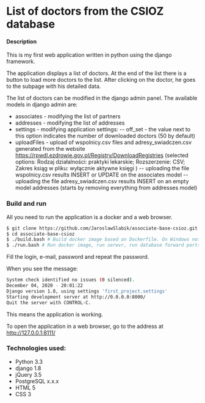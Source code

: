 # List of doctors from the CSIOZ database

#### Description
This is my first web application written in python using the django framework.

The application displays a list of doctors. At the end of the list there is a button to load more doctors to the list.
After clicking on the doctor, he goes to the subpage with his detailed data.

The list of doctors can be modified in the django admin panel. The available models in django admin are:
- associates - modifying the list of partners
- addresses - modifying the list of addresses
- settings - modifying application settings:
-- off_set - the value next to this option indicates the number of downloaded doctors (50 by default)
- uploadFiles - upload of wspolnicy.csv files and adresy_swiadczen.csv generated from the website  https://rpwdl.ezdrowie.gov.pl/Registry/DownloadRegistries (selected options: Rodzaj działalności: praktyki lekarskie; Rozszerzenie: CSV; Zakres ksiąg w pliku: wyłącznie aktywne księgi )
-- uploading the file wspolnicy.csv results INSERT or UPDATE on the associates model
-- uploading the file adresy_swiadczen.csv results INSERT on an empty model addresses (starts by removing everything from addresses model)

### Build and run
All you need to run the application is a docker and a web browser.

```sh
$ git clone https://github.com/JaroslawSlabik/associate-base-csioz.git
$ cd associate-base-csioz
$ ./build.bash # Build docker image based on Dockerfile. On Windows not working, please make bat 
$ ./run.bash # Run docker image, run serwvr, run database forward ports. On Windows not working, please make bat
```

Fill the login, e-mail, password and repeat the password.

When you see the message:
```sh
System check identified no issues (0 silenced).
December 04, 2020 - 20:01:22
Django version 1.8, using settings 'first_project.settings'
Starting development server at http://0.0.0.0:8000/
Quit the server with CONTROL-C.
```
This means the application is working.

To open the application in a web browser, go to the address at http://127.0.0.1:8111/


### Technologies used:
- Python 3.3
- django 1.8
- jQuery 3.5
- PostgreSQL x.x.x
- HTML 5
- CSS 3

